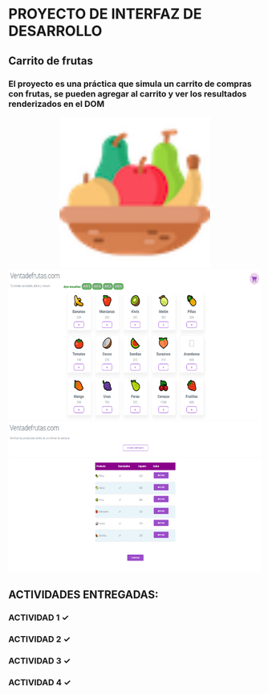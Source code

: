  # PROYECTO DE INTERFAZ DE DESARROLLO
 
 ## Carrito de frutas

 ### El proyecto es una práctica que simula un carrito de compras con frutas, se pueden agregar al carrito y ver los resultados renderizados en el DOM

 
 <div align='center'>
  <img widt='300px' height='300px' src="./images/icon-fruits-64.png" title="Carrito" alt="Carrito">

  <img widt='300px' height='300px' src="./images/captura1.png" title="Carrito" alt="Front">

  <img widt='300px' height='300px' src="./images/captura2.png" title="Carrito" alt="Front">
</div>


## ACTIVIDADES ENTREGADAS:

### ACTIVIDAD 1 ✓ 

### ACTIVIDAD 2 ✓ 

### ACTIVIDAD 3 ✓ 

### ACTIVIDAD 4 ✓ 

 
